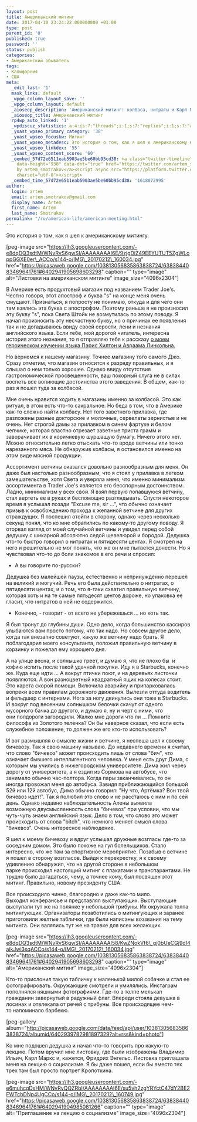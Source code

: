 ```yaml
---
layout: post
title: Американский митинг
date: 2017-04-10 23:24:22.000000000 +01:00
type: post
parent_id: '0'
published: true
password: ''
status: publish
categories:
- Американский обыватель
tags:
- Калифорния
- США
meta:
  _edit_last: '1'
  mask_links: default
  _wpgo_column_layout_save: ''
  _wpgo_column_layout: default
  _aioseop_description: 'Американский митинг: колбаса, нитраты и Карл Маркс.'
  _aioseop_title: Американский митинг
  rp4wp_auto_linked: '1'
  _wpdiscuz_statistics: a:4:{s:7:"threads";i:1;s:7:"replies";i:1;s:7:"authors";i:2;s:14:"recent_authors";a:2:{i:0;O:8:"stdClass":3:{s:20:"comment_author_email";s:25:"artem.smotrakov@gmail.com";s:14:"comment_author";s:5:"artem";s:7:"user_id";s:1:"1";}i:1;O:8:"stdClass":3:{s:20:"comment_author_email";s:25:"irina.vl.bykova@gmail.com";s:14:"comment_author";s:8:"Мама";s:7:"user_id";s:1:"0";}}}
  _yoast_wpseo_primary_category: '38'
  _yoast_wpseo_focuskw: Митинг
  _yoast_wpseo_metadesc: Это история о том, как я шел к американскому митингу.
  _yoast_wpseo_linkdex: '55'
  _yoast_wpseo_content_score: '60'
  _oembed_57d72e6511eab5903ae5be60bb95cd38: <a class="twitter-timeline" data-width="625"
    data-height="938" data-dnt="true" href="https://twitter.com/artem_smotrakov?ref_src=twsrc%5Etfw">Tweets
    by artem_smotrakov</a><script async src="https://platform.twitter.com/widgets.js"
    charset="utf-8"></script>
  _oembed_time_57d72e6511eab5903ae5be60bb95cd38: '1618072995'
author:
  login: artem
  email: artem.smotrakov@gmail.com
  display_name: Artem
  first_name: Artem
  last_name: Smotrakov
permalink: "/ru/american-life/american-meeting.html"
---
```

Это история о том, как я шел к американскому митингу.

[peg-image src="https://lh3.googleusercontent.com/-e8dqDQ3sdtM/WNvRvS6gwSI/AAAAAAAAI6E/9zjgDiZ49EEYUTUT5ZgWLoppGGXE0er\_ACCo/s144-o/IMG\_20170212\_160034.jpg" href="https://picasaweb.google.com/103813056835863838724/6383844083469641761#6402941905698603298" caption="" type="image" alt="Листовки на американском митинге" image\_size="4096x2304"]

<!--more-->

В Америке есть продуктовый магазин под названием Trader Joe's. Честно говоря, этот апостроф и буква "s" на конце меня очень смущают. Признаться, я попросту не понимаю, откуда и для чего они там взялись эта буква с апострофом. Поэтому раньше я не произносил эту букву "s", пока Света Штойк не возмутилась по этому поводу. Я начал произносить эту несчастную букву, но о причинах ее появления так и не догадываюсь&nbsp;ввиду своей серости, лени и незнания английского языка. Если тебе, мой дорогой читатель, интересна история этого незнания, то я отправляю тебя к рассказу [о моем героическом изучении языка Пэрис Хилтон и Авраама Линкольна.](https://blog.gypsyengineer.com/american-life/how-i-learn-english.html)

Но вернемся к нашему магазину. Точнее магазину того самого Джо. Сразу отметим, что магазин относится к разряду правильных, и я слышал о нем только хорошее. Однако ввиду отсутствия гастрономической просвещенности, ваш покорный слуга не в силах воспеть все вопиющие достоинства этого заведения. В общем, как-то раз я пошел туда за колбасой.

Мне очень нравится ходить в магазины именно за колбасой. Это как ритуал, в этом есть что-то сакральное. Но беда в том, что в Америке как-то сложно найти колбасу. Нет того заветного прилавка, где разложены разные докторские и молочные, сервелаты зернистые и не очень. Нет строгой дамы за прилавком в синем фартуке и белом чепчике, которая властно отрезает заветные триста грамм и заворачивает их в коричневую шуршащую бумагу. Ничего этого нет. Можно относительно легко отыскать что-то вроде ветчины или тонко нарезанного мяса. Не обнаружив колбасы, я остановился именно на этом виде мясной продукции.

Ассортимент ветчины оказался довольно разнообразным для меня. Он даже был настолько разнообразным, что я стоял у прилавка в легком замешательстве, хотя Света и уверяла меня, что именно минимализм ассортимента в Trader Joe's является его бесспорным достоинством. Ладно, минимализм у всех свой. Я взял первую попавшуюся ветчину, стал вертеть ее в руках и беспомощно разглядывать. Спустя некоторое время я услышал позади "Excuse me, sir ...", что обычно означает призыв к освобождению прохода&nbsp;к желанной ветчине для других страждущих. Я поспешил отойти в сторону, однако через несколько секунд понял, что ко мне обратились по какому-то другому поводу. Я оторвал взгляд от моей случайной ветчины и увидел перед собой дедушку с шикарной абсолютно седой шевелюрой и бородой. Дедушка что-то быстро говорил о нитратах и пятидесяти центах. Я смотрел на него и решительно не мог понять, что же он мне пытается донести. Но&nbsp;я чувствовал что-то до боли знакомое в его речи и спросил:

- А вы говорите по-русски?

Дедушка без малейшей&nbsp;паузы, естественно и непринужденно перешел на великий и могучий. Речь его была действительно о нитратах, о пятидесяти центах, и о том, что я-таки схватил&nbsp;правильную ветчину, которая хоть и на те самые пятьдесят центов дороже, но упаковка ее гласит, что нитратов в ней не содержится.

- Конечно, - говорит - от всего не убережешься ... но хоть так.

Я был тронут до глубины души. Одно дело, когда большинство кассиров улыбаются вам просто потому, что так надо. Но совсем другое дело, когда так внезапно&nbsp;советуют, какую же ветчину надо брать. Я поблагодарил моего консультанта,&nbsp;положил правильную ветчину в корзинку и пожелал ему хорошего дня.

А на улице весна, и солнышко греет, и думаю я, что не плохо бы &nbsp;и кофию испить&nbsp;после такой удачной покупки. Иду я в Starbucks, конечно же. Куда еще идти ... А вокруг птички поют, и на деревьях листочки появляются. А вон разноцветный квадратный ящик на колесах стоит. Это карета скорой помощи. Включила аварийку и припарковалась вопреки всем правилам дорожного движения. Вылезли оттуда водитель и фельдшер с интернами. Нога за ногу двинулись они тоже в Starbucks. И вокруг под весенним солнышком белочки скачут от одного мусорного бачка до другого, и думаю я, ну и черт с ними, что они&nbsp;полдороги загородили. Жалко мне дороги что ли ... Помните философа&nbsp;из Золотого теленка? Он бы наверное сказал, что если есть служебное положение, то должен же его кто-то использовать?

И вот размышляя о смысле жизни и ветчине, я неспеша шел&nbsp;к своему бичевозу. Так я свою машину называю. До недавнего времени я считал, что слово "бичевоз" может происходить лишь от слова "бич", что означает бывшего интеллигентного человека. У меня есть друг Дима, с которым мы учились в нижегородском университете. Дима&nbsp;жил через дорогу от университета, а я ездил из Сормова на автобусе, что занимало обычно час-полтора. Когда пары заканчивались, то он иногда&nbsp;провожал меня до автобуса. Завидя приближающийся большой 52й или 12й автобус, Дима обычно говорил: "Ну что, Артёмка? Вон твой бичевоз идет!". Так я полюбил это слово и не расстаюсь с ним и по сей день. Однако недавно наблюдательность Алены выявила возможную&nbsp;двусмысленность слова "бичевоз" при условии, что мы чуть-чуть знаем английский язык. Дело в том, что слово это может происходить от слова&nbsp;"bitch", что немного&nbsp;меняет смысл слова "бичевоз". Очень интересное наблюдение.

Я шел к моему бичевозу и вдруг услышал дружные возгласы где-то за соседним домом. Это было похоже на гул болельщиков. Стало интересно, что же там за спортивное мероприятие. Позабыв о ветчине я пошел в сторону возгласов. Выйдя к перекрестку, я к своему удивлению обнаружил, что на другой стороне в небольшом парке&nbsp;происходил настоящий митинг с плакатами и транспарантами. Не трудно было догадаться, чему, а точнее кому, был посвящен этот митинг. Правильно, новому президенту США.

Все происходило чинно, благородно и даже как-то мило. Выходил&nbsp;конферансье и представлял выступающих. Выступающие выступали тут же&nbsp;на полянке у небольшой трибуны. Их окружала толпа митингующих. Организаторы позаботились о митингующих и заранее приготовили желтые таблички, где были написаны воззвания на тему митинга. Они валялись тут же на травке для всех желающих.

[peg-image src="https://lh3.googleusercontent.com/-e8dqDQ3sdtM/WNvRvS6gwSI/AAAAAAAAI58/KwZNokVf6\_gj0bUeCGj9dI4aikJwi3sqACCo/s144-o/IMG\_20170212\_160034.jpg" href="https://picasaweb.google.com/103813056835863838724/6383844083469641761#6402941905698603298" caption="" type="image" alt="Американский митинг" image\_size="4096x2304"]

Кто-то прислонил такую табличку к маленькой милой собачке и стал ее фотографировать. Окружающие смотрели и умилялись. Инстаграм пополнялся няшными фотографиями. Где-то в толпе мелькал гражданин завернутый в радужный флаг. Впереди стояла девушка в лосинах и отвлекала от речей с трибуны. Все происходящее чем-то&nbsp;напоминало барбекю.

[peg-gallery album="http://picasaweb.google.com/data/feed/api/user/103813056835863838724/albumid/6402939782981897329?alt=rss&kind=photo"]

Ко мне подошел дедушка и начал что-то говорить про какую-то лекцию. Потом вручил мне листовку, где были изображены Владимир Ильич, Карл Маркс и, кажется, Фридрих Энгельс. Листовка приглашала меня на лекцию о социализме. Я бы даже пошел, если бы вместо тех трех там был просто портрет Кропоткина.

[peg-image src="https://lh3.googleusercontent.com/-e6muhcgDsHM/WNvRvQQZRbI/AAAAAAAAI6E/su5vh2zgYRYctC47dY2BE2FWTcbDNp4UgCCo/s144-o/IMG\_20170212\_160749.jpg" href="https://picasaweb.google.com/103813056835863838724/6383844083469641761#6402941904985081266" caption="" type="image" alt="Приглашение на лекцию о социализме" image\_size="4096x2304"]

